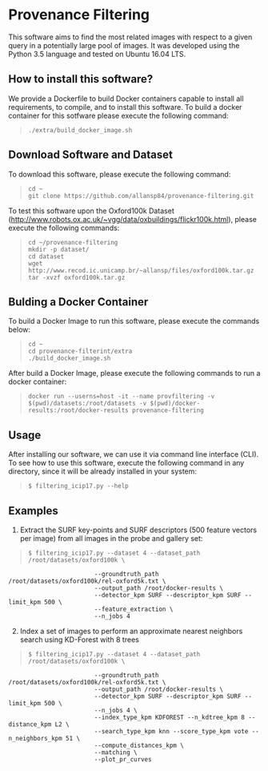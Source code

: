 # Provenance Filtering

This software aims to find the most related images with respect to a given query in a potentially large pool of images. It was developed using the Python 3.5 language and tested on Ubuntu 16.04 LTS.

## How to install this software?

We provide a Dockerfile to build Docker containers capable to install all requirements, to compile, and to install this software. To build a docker container for this sotfware please execute the following command:
>
>     ./extra/build_docker_image.sh


## Download Software and Dataset

To download this software, please execute the following command:
>
>     cd ~
>     git clone https://github.com/allansp84/provenance-filtering.git

To test this software upon the Oxford100k Dataset (http://www.robots.ox.ac.uk/~vgg/data/oxbuildings/flickr100k.html), please execute the following commands:
>
>     cd ~/provenance-filtering
>     mkdir -p dataset/
>     cd dataset
>     wget http://www.recod.ic.unicamp.br/~allansp/files/oxford100k.tar.gz
>     tar -xvzf oxford100k.tar.gz

## Bulding a Docker Container

To build a Docker Image to run this software, please execute the commands below:
>
>     cd ~
>     cd provenance-filterint/extra
>     ./build_docker_image.sh

After build a Docker Image, please execute the following commands to run a docker container:
>     docker run --userns=host -it --name provfiltering -v $(pwd)/datasets:/root/datasets -v $(pwd)/docker-results:/root/docker-results provenance-filtering


## Usage

After installing our software, we can use it via command line interface (CLI).
To see how to use this software, execute the following command in any
directory, since it will be already installed in your system:
>
>     $ filtering_icip17.py --help


## Examples
1. Extract the SURF key-points and SURF descriptors (500 feature vectors per image) from all images in the probe and gallery set:
>
>     $ filtering_icip17.py --dataset 4 --dataset_path /root/datasets/oxford100k \
                            --groundtruth_path /root/datasets/oxford100k/rel-oxford5k.txt \
                            --output_path /root/docker-results \
                            --detector_kpm SURF --descriptor_kpm SURF --limit_kpm 500 \
                            --feature_extraction \
                            --n_jobs 4

2. Index a set of images to perform an approximate nearest neighbors search using KD-Forest with 8 trees
>
>     $ filtering_icip17.py --dataset 4 --dataset_path /root/datasets/oxford100k \
                            --groundtruth_path /root/datasets/oxford100k/rel-oxford5k.txt \
                            --output_path /root/docker-results \
                            --detector_kpm SURF --descriptor_kpm SURF --limit_kpm 500 \
                            --n_jobs 4 \
                            --index_type_kpm KDFOREST --n_kdtree_kpm 8 --distance_kpm L2 \
                            --search_type_kpm knn --score_type_kpm vote --n_neighbors_kpm 51 \
                            --compute_distances_kpm \
                            --matching \
                            --plot_pr_curves

